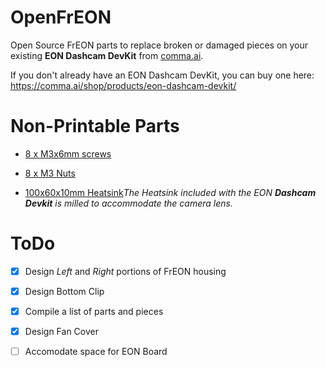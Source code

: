 # OpenFrEON

Open Source FrEON parts to replace broken or damaged pieces on your existing **EON Dashcam DevKit** from [comma.ai](http://comma.ai).

If you don't already have an EON Dashcam DevKit, you can buy one here: https://comma.ai/shop/products/eon-dashcam-devkit/

# Non-Printable Parts

- [8 x M3x6mm screws](https://www.amazon.com/dp/B079821FCN/ref=twister_B079838C8T?_encoding=UTF8&psc=1)

- [8 x M3 Nuts](https://www.amazon.com/Shapenty-100PCS-Stainless-Female-Fastener/dp/B071NLDW56/ref=sr_1_5?s=hi&ie=UTF8&qid=1533947951&sr=1-5&keywords=M3+nut)

- [100x60x10mm Heatsink](https://www.amazon.com/Heatsink-TOOGOO-Aluminum-Radiator-100x60x10mm/dp/B01EJ1CYB8)_The Heatsink included with the EON **Dashcam Devkit** is milled to accommodate the camera lens._

# ToDo

- [x] Design _Left_ and _Right_ portions of FrEON housing

- [x] Design Bottom Clip

- [x] Compile a list of parts and pieces

- [x] Design Fan Cover

- [ ] Accomodate space for EON Board






